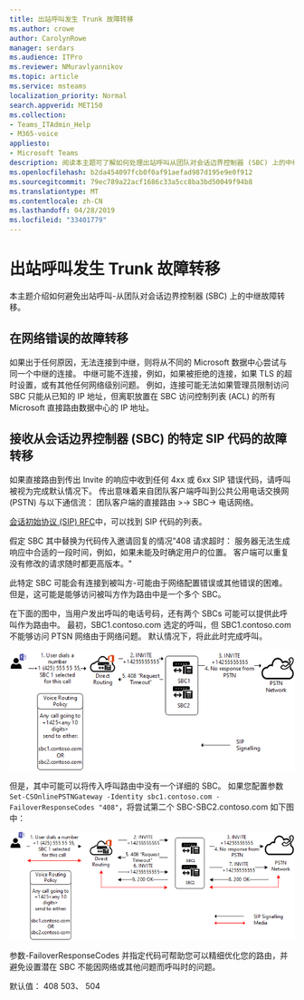 ```yaml
---
title: 出站呼叫发生 Trunk 故障转移
ms.author: crowe
author: CarolynRowe
manager: serdars
ms.audience: ITPro
ms.reviewer: NMuravlyannikov
ms.topic: article
ms.service: msteams
localization_priority: Normal
search.appverid: MET150
ms.collection:
- Teams_ITAdmin_Help
- M365-voice
appliesto:
- Microsoft Teams
description: 阅读本主题可了解如何处理出站呼叫从团队对会话边界控制器 (SBC) 上的中继故障转移。
ms.openlocfilehash: b2da454097fcb0f0af91aefad987d195e9e0f912
ms.sourcegitcommit: 79ec789a22acf1686c33a5cc8ba3bd50049f94b8
ms.translationtype: MT
ms.contentlocale: zh-CN
ms.lasthandoff: 04/28/2019
ms.locfileid: "33401779"
---
```

# <a name="trunk-failover-on-outbound-calls"></a>出站呼叫发生 Trunk 故障转移

本主题介绍如何避免出站呼叫-从团队对会话边界控制器 (SBC) 上的中继故障转移。

## <a name="failover-on-network-errors"></a>在网络错误的故障转移

如果出于任何原因，无法连接到中继，则将从不同的 Microsoft 数据中心尝试与同一个中继的连接。 中继可能不连接，例如，如果被拒绝的连接，如果 TLS 的超时设置，或有其他任何网络级别问题。
例如，连接可能无法如果管理员限制访问 SBC 只能从已知的 IP 地址，但离职放置在 SBC 访问控制列表 (ACL) 的所有 Microsoft 直接路由数据中心的 IP 地址。 

## <a name="failover-of-specific-sip-codes-received-from-the-session-border-controller-sbc"></a>接收从会话边界控制器 (SBC) 的特定 SIP 代码的故障转移

如果直接路由到传出 Invite 的响应中收到任何 4xx 或 6xx SIP 错误代码，请呼叫被视为完成默认情况下。 传出意味着来自团队客户端呼叫到公共公用电话交换网 (PSTN) 与以下通信流： 团队客户端的直接路由 >-> SBC-> 电话网络。

[会话初始协议 (SIP) RFC](https://tools.ietf.org/html/rfc3261)中，可以找到 SIP 代码的列表。

假定 SBC 其中替换为代码传入邀请回复的情况"408 请求超时： 服务器无法生成响应中合适的一段时间，例如，如果未能及时确定用户的位置。 客户端可以重复没有修改的请求随时都更高版本。"

此特定 SBC 可能会有连接到被叫方-可能由于网络配置错误或其他错误的困难。 但是，这可能是能够访问被叫方作为路由中是一个多个 SBC。

在下面的图中，当用户发出呼叫的电话号码，还有两个 SBCs 可能可以提供此呼叫作为路由中。 最初，SBC1.contoso.com 选定的呼叫，但 SBC1.contoso.com 不能够访问 PTSN 网络由于网络问题。
默认情况下，将此此时完成呼叫。 
 
![显示 SBC 无法访问 PSTN 由于网络问题](media/direct-routing-failover-response-codes1.png)

但是，其中可能可以将传入呼叫路由中没有一个详细的 SBC。
如果您配置参数`Set-CSOnlinePSTNGateway -Identity sbc1.contoso.com -FailoverResponseCodes "408"`，将尝试第二个 SBC-SBC2.contoso.com 如下图中：

![显示传送到第二个 SBC](media/direct-routing-failover-response-codes2.png)

参数-FailoverResponseCodes 并指定代码可帮助您可以精细优化您的路由，并避免设置潜在 SBC 不能因网络或其他问题而呼叫时的问题。

默认值： 408 503、 504

